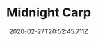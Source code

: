 ---
templateKey: blog-post
featuredpost: false
date: 2020-02-27T20:52:45.711Z
featuredimage: /img/Midnight_Carp.png
title: Midnight Carp
description: This shy fish only feels comfortable at night.
type: fish
sellPrice: 150
energy: 
health: 
tags:
  - fish
  - Mountain
  - 10pm – 2am
  - fall
  - winter
  - AnyWeather
  - Seafoam Pudding
---